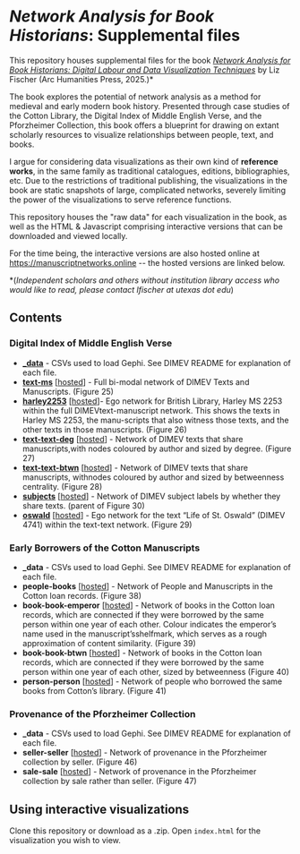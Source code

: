 # _Network Analysis for Book Historians_: Supplemental files

This repository houses supplemental files for the book [_Network Analysis for Book Historians: Digital Labour and Data Visualization Techniques_](https://www.arc-humanities.org/9781802702682/network-analysis-for-book-historians/) by Liz Fischer (Arc Humanities Press, 2025.)*

The book explores the potential of network analysis as a method for medieval and early modern book history. Presented through case studies of the Cotton Library, the Digital Index of Middle English Verse, and the Pforzheimer Collection, this book offers a blueprint for drawing on extant scholarly resources to visualize relationships between people, text, and books. 

I argue for considering data visualizations as their own kind of **reference works**, in the same family as traditional catalogues, editions, bibliographies, etc. Due to the restrictions of traditional publishing, the visualizations in the book are static snapshots of large, complicated networks, severely limiting the power of the visualizations to serve reference functions.

This repository houses the "raw data" for each visualization in the book, as well as the HTML & Javascript comprising interactive versions that can be downloaded and viewed locally.

For the time being, the interactive versions are also hosted online at https://manuscriptnetworks.online -- the hosted versions are linked below.

*(_Independent scholars and others without institution library access who would like to read, please contact lfischer at utexas dot edu_)

## Contents
### Digital Index of Middle English Verse
- **[_data](https://github.com/lizfischer/manuscript-networks/tree/main/dimev/_data)** - CSVs used to load Gephi. See DIMEV README for explanation of each file.
- **[text-ms](https://github.com/lizfischer/manuscript-networks/tree/main/dimev/text-ms)** [[hosted](https://manuscriptnetworks.online/interactive/dimev/text-ms/)] - Full bi-modal network of DIMEV Texts and Manuscripts. (Figure 25)
- **[harley2253](https://github.com/lizfischer/manuscript-networks/tree/main/dimev/harley2253)** [[hosted](https://manuscriptnetworks.online/interactive/dimev/harley2253/)]- Ego network for British Library, Harley MS 2253 within the full DIMEVtext-manuscript network. This shows the texts in Harley MS 2253, the manu-scripts that also witness those texts, and the other texts in those manuscripts. (Figure 26)
- **[text-text-deg](https://github.com/lizfischer/manuscript-networks/tree/main/dimev/text-text-deg)** [[hosted](https://manuscriptnetworks.online/interactive/dimev/text-text-deg/)] - Network of DIMEV texts that share manuscripts,with nodes coloured by author and sized by degree. (Figure 27)
- **[text-text-btwn](https://github.com/lizfischer/manuscript-networks/tree/main/dimev/text-text-btwn)** [[hosted](https://manuscriptnetworks.online/interactive/dimev/text-text-btwn/)] - Network of DIMEV texts that share manuscripts, withnodes coloured by author and sized by betweenness centrality. (Figure 28)
- **[subjects](https://github.com/lizfischer/manuscript-networks/tree/main/dimev/subjects)** [[hosted](https://manuscriptnetworks.online/interactive/dimev/subjects/)] - Network of DIMEV subject labels by whether they share texts. (parent of Figure 30)
- **[oswald](https://github.com/lizfischer/manuscript-networks/tree/main/dimev/oswald)** [[hosted](https://manuscriptnetworks.online/interactive/dimev/oswald/)] - Ego network for the text “Life of St. Oswald” (DIMEV 4741) within the text-text network. (Figure 29)

### Early Borrowers of the Cotton Manuscripts
- **_data** - CSVs used to load Gephi. See DIMEV README for explanation of each file.
- **people-books** [[hosted](https://manuscriptnetworks.online/interactive/cotton/people-books/)] -  Network of People and Manuscripts in the Cotton loan records. (Figure 38)
- **book-book-emperor** [[hosted](https://manuscriptnetworks.online/interactive/cotton/book-book-emperor/)] - Network of books in the Cotton loan records, which are connected if they were borrowed by the same person within one year of each other. Colour indicates the emperor’s name used in the manuscript’sshelfmark, which serves as a rough approximation of content similarity. (Figure 39)
- **book-book-btwn** [[hosted](https://manuscriptnetworks.online/interactive/cotton/book-book-btwn/)] - Network of books in the Cotton loan records, which are connected if they were borrowed by the same person within one year of each other, sized by betweenness (Figure 40)
- **person-person** [[hosted](https://manuscriptnetworks.online/interactive/cotton/person-person/)] - Network of people who borrowed the same books from Cotton’s library. (Figure 41)


### Provenance of the Pforzheimer Collection
- **_data** - CSVs used to load Gephi. See DIMEV README for explanation of each file.
- **seller-seller** [[hosted](https://manuscriptnetworks.online/interactive/pforz/seller-seller/)] - Network of provenance in the Pforzheimer collection by seller. (Figure 46)
- **sale-sale** [[hosted](https://manuscriptnetworks.online/interactive/pforz/sale-sale/)] -  Network of provenance in the Pforzheimer collection by sale rather than seller. (Figure 47)

## Using interactive visualizations
Clone this repository or download as a .zip. Open `index.html` for the visualization you wish to view.